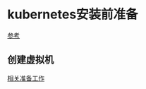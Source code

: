 # kubernetes安装前准备

[参考](https://kubernetes.io/zh/docs/setup/production-environment/tools/kubeadm/high-availability/#%E5%87%86%E5%A4%87%E5%BC%80%E5%A7%8B)

## 创建虚拟机
[相关准备工作](virtual%20machine.md)
